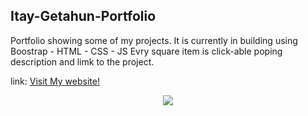 ## Itay-Getahun-Portfolio
Portfolio showing some of my projects.
It is currently in building using Boostrap - HTML - CSS - JS
Evry square item is click-able poping description and limk to the project.

link:
 <a href="https://itayg98.github.io/Itay-Getahun-Portfolio/">Visit My website!</a> 
<div align="center">
<img  src="https://user-images.githubusercontent.com/91791115/189167955-131f4728-7142-43ba-930e-f2b652c032dd.jpg"/>
</div>
